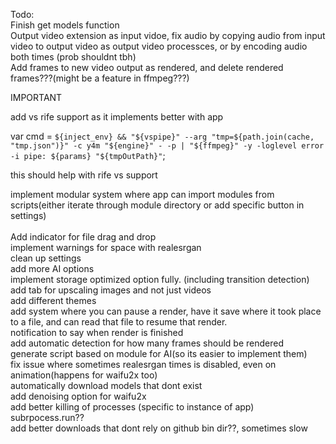
Todo:<br/>
Finish get models function<br/>
Output video extension as input vidoe, fix audio by copying audio from input video to output video as output video processces, or by encoding audio both times (prob shouldnt tbh)<br/>
Add frames to new video output as rendered, and delete rendered frames???(might be a feature in ffmpeg???)<br/>

IMPORTANT<br/>

add vs rife support as it implements better with app<br/>

var cmd = `${inject_env} && "${vspipe}" --arg "tmp=${path.join(cache, "tmp.json")}" -c y4m "${engine}" - -p | "${ffmpeg}" -y -loglevel error -i pipe: ${params} "${tmpOutPath}"`; 

this should help with rife vs support<br/>

implement modular system where app can import modules from scripts(either iterate through module directory or add specific button in settings)<br/>
<br/>
Add indicator for file drag and drop<br/>
implement warnings for space with realesrgan<br/>
clean up settings<br/>
add more AI options<br/>
implement storage optimized option fully. (including transition detection)<br/>
add tab for upscaling images and not just videos<br/>
add different themes<br/>
add system where you can pause a render, have it save where it took place to a file, and can read that file to resume that render.<br/>
notification to say when render is finished<br/>
add automatic detection for how many frames should be rendered<br/>
generate script based on module for AI(so its easier to implement them)<br/>
fix issue where sometimes realesrgan times is disabled, even on animation(happens for waifu2x too)<br/>
automatically download models that dont exist<br/>
add denoising option for waifu2x<br/>
add better killing of processes (specific to instance of app) subrpocess.run??<br/>
add better downloads that dont rely on github bin dir??, sometimes slow
